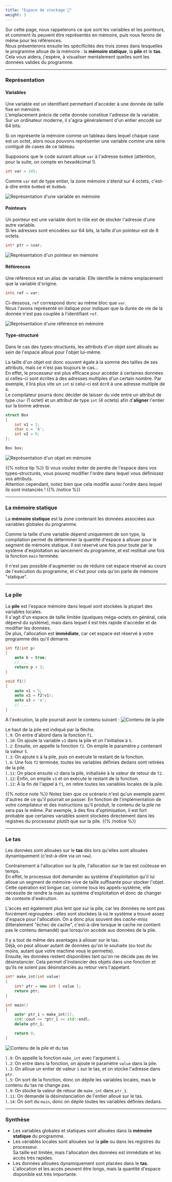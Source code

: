 ```yaml
---
title: "Espace de stockage 💾"
weight: 3
---
```


Sur cette page, nous rappelerons ce que sont les variables et les pointeurs, et comment ils peuvent être représentés en mémoire, puis nous ferons de même pour les références.  
Nous présenterons ensuite les spécificités des trois zones dans lesquelles le programme alloue de la mémoire : la **mémoire statique**, la **pile** et le **tas**.  
Cela vous aidera, j'espère, à visualiser mentalement quelles sont les données valides du programme.

---

### Représentation

#### Variables

Une variable est un identifiant permettant d'accéder à une donnée de taille fixe en mémoire.  
L'emplacement précis de cette donnée constitue l'adresse de la variable.
Sur un ordinateur moderne, il s'agira généralement d'un entier encodé sur 64 bits.

Si on représente la mémoire comme un tableau dans lequel chaque case est un octet, alors nous pouvons représenter une variable comme une série contiguë de cases de ce tableau.

Supposons que le code suivant alloue `var` à l'adresse `0x00e8` (attention, pour la suite, on compte en hexadécimal !).

```cpp
int var = 145;
```

Comme `var` est de type entier, la zone mémoire s'étend sur 4 octets, c'est-à-dire entre `0x00e8` et `0x00eb`.

![Représentation d'une variable en mémoire](/CPP_Learning/images/chapter3/storage/01-var.svg)

#### Pointeurs

Un pointeur est une variable dont le rôle est de stocker l'adresse d'une autre variable.  
Si les adresses sont encodées sur 64 bits, la taille d'un pointeur est de 8 octets.

```cpp
int* ptr = &var;
```

![Représentation d'un pointeur en mémoire](/CPP_Learning/images/chapter3/storage/02-ptr.svg)

#### Références

Une référence est un alias de variable.
Elle identifie le même emplacement que la variable d'origine.  

```cpp
int& ref = var;
```

Ci-dessous, `ref` correspond donc au même bloc que `var`.  
Nous l'avons représenté en italique pour indiquer que la durée de vie de la donnée n'est pas couplée à l'identifiant `ref`.

![Représentation d'une référence en mémoire](/CPP_Learning/images/chapter3/storage/03-ref.svg)

#### Type-structuré

Dans le cas des types-structurés, les attributs d'un objet sont alloués au sein de l'espace alloué pour l'objet lui-même.

La taille d'un objet est donc souvent égale à la somme des tailles de ses attributs, mais ce n'est pas toujours le cas...  
En effet, le processeur est plus efficace pour accéder à certaines données si celles-ci sont écrites à des adresses multiples d'un certain nombre.
Par exemple, il lira plus vite un `int` si celui-ci est écrit à une adresse multiple de `4`.  
Le compilateur pourra donc décider de laisser du vide entre un attribut de type `char` (1 octet) et un attribut de type `int` (4 octets) afin d'**aligner** l'entier sur la bonne adresse.

```cpp
struct Box
{
    int v1 = 2;
    char c = 'A';
    int v2 = 0;
};

Box box;
```

![Représentation d'un objet en mémoire](/CPP_Learning/images/chapter3/storage/04-struct.svg)

{{% notice tip %}}
Si vous voulez éviter de perdre de l'espace dans vos types-structurés, vous pouvez modifier l'ordre dans lequel vous définissez vos attributs.  
Attention cependant, notez bien que cela modifie aussi l'ordre dans lequel ils sont instanciés !
{{% /notice %}}

---

### La mémoire statique

La **mémoire statique** est la zone contenant les données associées aux variables globales du programme.

Comme la taille d'une variable dépend uniquement de son type, la compilation permet de déterminer la quantité d'espace à allouer pour le segment de mémoire statique.
Il est réservé une fois pour toute par le système d'exploitation au lancement du programme, et est restitué une fois la fonction `main` terminée.

Il n'est pas possible d'augmenter ou de réduire cet espace réservé au cours de l'exécution du programme, et c'est pour cela qu'on parle de mémoire "statique".

---

### La pile

La **pile** est l'espace mémoire dans lequel sont stockées la plupart des variables locales.  
Il s'agit d'un espace de taille limitée (quelques méga-octets en général, cela dépend du système), mais dans lequel il est très rapide d'accéder et de modifier les données.  
De plus, l'allocation est **immédiate**, car cet espace est réservé à votre programme dès qu'il démarre.

```cpp {linenos=table}
int f2(int p)
{
    auto b = true;
    // ...
    return p + 3;
}

void f1()
{
    auto v1 = 5;
    auto v2 = f2(v1);
    auto v3 = 'a';
    // ...
}
```

A l'exécution, la pile pourrait avoir le contenu suivant :
![Contenu de la pile](/CPP_Learning/images/chapter3/storage/05-stack.svg)

Le haut de la pile est indiqué par la flèche.  
`l.9`: On entre d'abord dans la fonction `f1`.  
`l.10`: On ajoute la variable `v1` dans la pile et on l'initialise à `5`.  
`l.2`: Ensuite, on appelle la fonction `f2`. On empile le paramètre `p` contenant la valeur `5`.  
`l.3`: On ajoute `b` à la pile, puis on exécute le restant de la fonction.  
`l.6`: Une fois `f2` terminée, toutes les variables définies dedans sont retirées de la pile.  
`l.11`: On place ensuite `v2` dans la pile, initialisée à la valeur de retour de `f2`.  
`l.12`: Enfin, on empile `v3` et on exécute le restant de la fonction.  
`l.12`: À la fin de l'appel à `f1`, on retire toutes les variables locales de la pile.

{{% notice note %}}
Notez bien que ce scénario n'est qu'un exemple parmi d'autres de ce qu'il pourrait se passer.
En fonction de l'implémentation de votre compilateur et des instructions qu'il produit, le contenu de la pile ne sera pas le même.
Par exemple, à des fins d'optimisation, il est fort probable que certaines variables soient stockées directement dans les registres du processeur plutôt que sur la pile.
{{% /notice %}} 

---

### Le tas

Les données sont allouées sur le **tas** dès lors qu'elles sont allouées dynamiquement (c'est-à-dire via un `new`).

Contrairement à l'allocation sur la pile, l'allocation sur le tas est coûteuse en temps.  
En effet, le processus doit demander au système d'exploitation qu'il lui alloue un segment de mémoire-vive de taille suffisante pour stocker l'objet.  
Cette opération est longue car, comme tous les appels-système, elle nécessite de rendre la main au système d'exploitation et donc de changer de contexte d'exécution.

L'accès est également plus lent que sur la pile, car les données ne sont pas forcément regroupées : elles sont stockées là où le système a trouvé assez d'espace pour l'allocation.
On a donc plus souvent des *cache-miss* (litteralement "échec de cache", c'est-à-dire lorsque le cache ne contient pas le contenu demandé) que lorsqu'on accède aux données de la pile.

Il y a tout de même des avantages à allouer sur le tas.  
Déjà, on peut allouer autant de données qu'on le souhaite (ou tout du moins, autant que votre machine vous le permette).  
Ensuite, les données restent disponibles tant qu'on ne décide pas de les désinstancier.
Cela permet d'instancier des objets dans une fonction et qu'ils ne soient pas désinstanciés au retour vers l'appelant.

```cpp {linenos=table}
int* make_int(int value)
{
    int* ptr = new int { value };
    return ptr;
}

int main()
{
    auto* ptr_1 = make_int(1);
    std::cout << *ptr_1 << std::endl;
    delete ptr_1;

    return 0;
}
```

![Contenu de la pile et du tas](/CPP_Learning/images/chapter3/storage/06-heap.svg)

`l.9`: On appelle la fonction `make_int` avec l'argument `1`.  
`l.2`: On entre dans la fonction, on ajoute le paramètre `value` dans la pile.  
`l.3`: On alloue un entier de valeur `1` sur le tas, et on stocke l'adresse dans `ptr`.  
`l.5`: On sort de la fonction, donc on dépile les variables locales, mais le contenu du tas ne change pas.   
`l.9`: On stocke la valeur de retour de `make_int` dans `ptr_1`.  
`l.11`: On demande la désinstanciation de l'entier alloué sur le tas.  
`l.14`: On sort du `main`, donc on dépile toutes les variables définies dedans.  

---

### Synthèse

- Les variables globales et statiques sont allouées dans la **mémoire statique** du programme.
- Les variables locales sont allouées sur la **pile** ou dans les registres du processeur.  
Sa taille est limitée, mais l'allocation des données est immédiate et les accès très rapides.
- Les données allouées dynamiquement sont placées dans le **tas**.  
L'allocation et les accès peuvent être longs, mais la quantité d'espace disponible est très importante.

